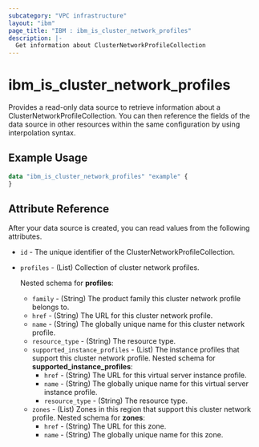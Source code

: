 ```yaml
---
subcategory: "VPC infrastructure"
layout: "ibm"
page_title: "IBM : ibm_is_cluster_network_profiles"
description: |-
  Get information about ClusterNetworkProfileCollection
---
```


# ibm_is_cluster_network_profiles

Provides a read-only data source to retrieve information about a ClusterNetworkProfileCollection. You can then reference the fields of the data source in other resources within the same configuration by using interpolation syntax.

## Example Usage

```terraform
data "ibm_is_cluster_network_profiles" "example" {
}
```


## Attribute Reference

After your data source is created, you can read values from the following attributes.

- `id` - The unique identifier of the ClusterNetworkProfileCollection.
- `profiles` - (List) Collection of cluster network profiles.

	Nested schema for **profiles**:
	- `family` - (String) The product family this cluster network profile belongs to.
	- `href` - (String) The URL for this cluster network profile.
	- `name` - (String) The globally unique name for this cluster network profile.
	- `resource_type` - (String) The resource type.
	- `supported_instance_profiles` - (List) The instance profiles that support this cluster network profile.
		Nested schema for **supported_instance_profiles**:
		- `href` - (String) The URL for this virtual server instance profile.
		- `name` - (String) The globally unique name for this virtual server instance profile.
		- `resource_type` - (String) The resource type.
	- `zones` - (List) Zones in this region that support this cluster network profile.
		Nested schema for **zones**:
		- `href` - (String) The URL for this zone.
		- `name` - (String) The globally unique name for this zone.

